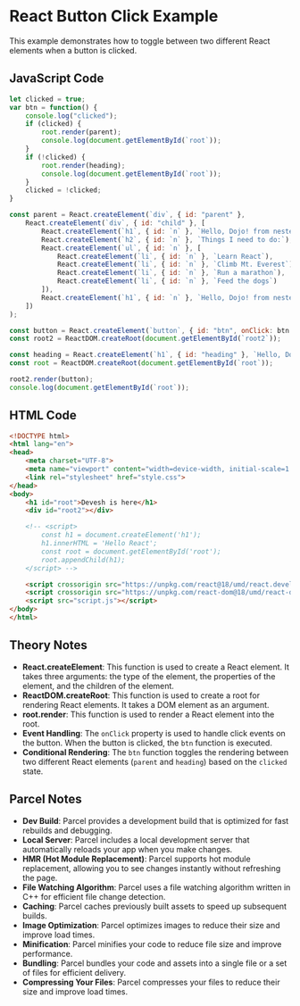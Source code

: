 ```markdown
````
# React Button Click Example

This example demonstrates how to toggle between two different React elements when a button is clicked.

## JavaScript Code

```javascript
let clicked = true;
var btn = function() {
    console.log("clicked");
    if (clicked) {
        root.render(parent);
        console.log(document.getElementById(`root`));
    }
    if (!clicked) {
        root.render(heading);
        console.log(document.getElementById(`root`));
    }
    clicked = !clicked;
}

const parent = React.createElement(`div`, { id: "parent" }, 
    React.createElement(`div`, { id: "child" }, [
        React.createElement(`h1`, { id: `n` }, `Hello, Dojo! from nested parent div`),
        React.createElement(`h2`, { id: `n` }, `Things I need to do:`),
        React.createElement(`ul`, { id: `n` }, [
            React.createElement(`li`, { id: `n` }, `Learn React`),
            React.createElement(`li`, { id: `n` }, `Climb Mt. Everest`),
            React.createElement(`li`, { id: `n` }, `Run a marathon`),
            React.createElement(`li`, { id: `n` }, `Feed the dogs`)
        ]),
        React.createElement(`h1`, { id: `n` }, `Hello, Dojo! from nested parent div`)
    ])
);

const button = React.createElement(`button`, { id: "btn", onClick: btn }, `click me`);
const root2 = ReactDOM.createRoot(document.getElementById(`root2`));

const heading = React.createElement(`h1`, { id: "heading" }, `Hello, Dojo!`);
const root = ReactDOM.createRoot(document.getElementById(`root`));

root2.render(button);
console.log(document.getElementById(`root`));
```

## HTML Code

```html
<!DOCTYPE html>
<html lang="en">
<head>
    <meta charset="UTF-8">
    <meta name="viewport" content="width=device-width, initial-scale=1.0">
    <link rel="stylesheet" href="style.css">
</head>
<body>
    <h1 id="root">Devesh is here</h1>
    <div id="root2"></div>

    <!-- <script>
        const h1 = document.createElement('h1');
        h1.innerHTML = 'Hello React';
        const root = document.getElementById('root');
        root.appendChild(h1);
    </script> -->

    <script crossorigin src="https://unpkg.com/react@18/umd/react.development.js"></script>
    <script crossorigin src="https://unpkg.com/react-dom@18/umd/react-dom.development.js"></script>  
    <script src="script.js"></script>
</body>
</html>
```

## Theory Notes

- **React.createElement**: This function is used to create a React element. It takes three arguments: the type of the element, the properties of the element, and the children of the element.
- **ReactDOM.createRoot**: This function is used to create a root for rendering React elements. It takes a DOM element as an argument.
- **root.render**: This function is used to render a React element into the root.
- **Event Handling**: The `onClick` property is used to handle click events on the button. When the button is clicked, the `btn` function is executed.
- **Conditional Rendering**: The `btn` function toggles the rendering between two different React elements (`parent` and `heading`) based on the `clicked` state.

## Parcel Notes

- **Dev Build**: Parcel provides a development build that is optimized for fast rebuilds and debugging.
- **Local Server**: Parcel includes a local development server that automatically reloads your app when you make changes.
- **HMR (Hot Module Replacement)**: Parcel supports hot module replacement, allowing you to see changes instantly without refreshing the page.
- **File Watching Algorithm**: Parcel uses a file watching algorithm written in C++ for efficient file change detection.
- **Caching**: Parcel caches previously built assets to speed up subsequent builds.
- **Image Optimization**: Parcel optimizes images to reduce their size and improve load times.
- **Minification**: Parcel minifies your code to reduce file size and improve performance.
- **Bundling**: Parcel bundles your code and assets into a single file or a set of files for efficient delivery.
- **Compressing Your Files**: Parcel compresses your files to reduce their size and improve load times.
```